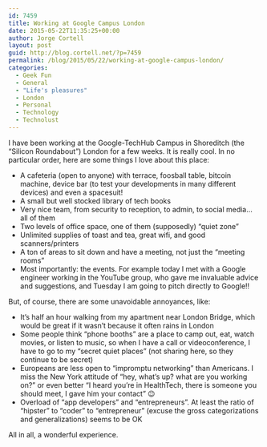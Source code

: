 ```yaml
---
id: 7459
title: Working at Google Campus London
date: 2015-05-22T11:35:25+00:00
author: Jorge Cortell
layout: post
guid: http://blog.cortell.net/?p=7459
permalink: /blog/2015/05/22/working-at-google-campus-london/
categories:
  - Geek Fun
  - General
  - "Life's pleasures"
  - London
  - Personal
  - Technology
  - Technolust
---
```

I have been working at the Google-TechHub Campus in Shoreditch (the “Silicon Roundabout”) London for a few weeks. It is really cool. In no particular order, here are some things I love about this place:

  * A cafeteria (open to anyone) with terrace, foosball table, bitcoin machine, device bar (to test your developments in many different devices) and even a spacesuit!
  * A small but well stocked library of tech books
  * Very nice team, from security to reception, to admin, to social media… all of them
  * Two levels of office space, one of them (supposedly) “quiet zone”
  * Unlimited supplies of toast and tea, great wifi, and good scanners/printers
  * A ton of areas to sit down and have a meeting, not just the “meeting rooms”
  * Most importantly: the events. For example today I met with a Google engineer working in the YouTube group, who gave me invaluable advice and suggestions, and Tuesday I am going to pitch directly to Google!!

But, of course, there are some unavoidable annoyances, like:

  * It’s half an hour walking from my apartment near London Bridge, which would be great if it wasn’t because it often rains in London
  * Some people think “phone booths” are a place to camp out, eat, watch movies, or listen to music, so when I have a call or videoconference, I have to go to my “secret quiet places” (not sharing here, so they continue to be secret)
  * Europeans are less open to “impromptu networking” than Americans. I miss the New York attitude of “hey, what’s up? what are you working on?” or even better “I heard you’re in HealthTech, there is someone you should meet, I gave him your contact” 😉
  * Overload of “app developers” and “entrepreneurs”. At least the ratio of “hipster” to “coder” to “entrepreneur” (excuse the gross categorizations and generalizations) seems to be OK

All in all, a wonderful experience.